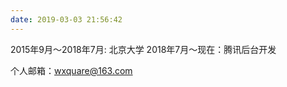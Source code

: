 ```yaml
---
date: 2019-03-03 21:56:42
---
```



2015年9月～2018年7月: 北京大学
2018年7月～现在：腾讯后台开发



个人邮箱：wxquare@163.com

